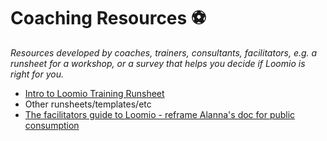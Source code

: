 # Coaching Resources ⚽

*Resources developed by coaches, trainers, consultants, facilitators, e.g. a runsheet for a workshop, or a survey that helps you decide if Loomio is right for you.*

* [Intro to Loomio Training Runsheet](https://docs.google.com/document/d/1e6tSj-LdQU_QTorIfe3ezpNDaQZr6uPA-VO2qYN1DTU/edit#heading=h.ay4bhfapm5fm)
* Other runsheets/templates/etc
* [The facilitators guide to Loomio - reframe Alanna's doc for public consumption](https://docs.google.com/document/d/1iIG3GRd58BkVyq2v7I2vd6mWBK71Hpb5lPPEOywRALc/edit#)


